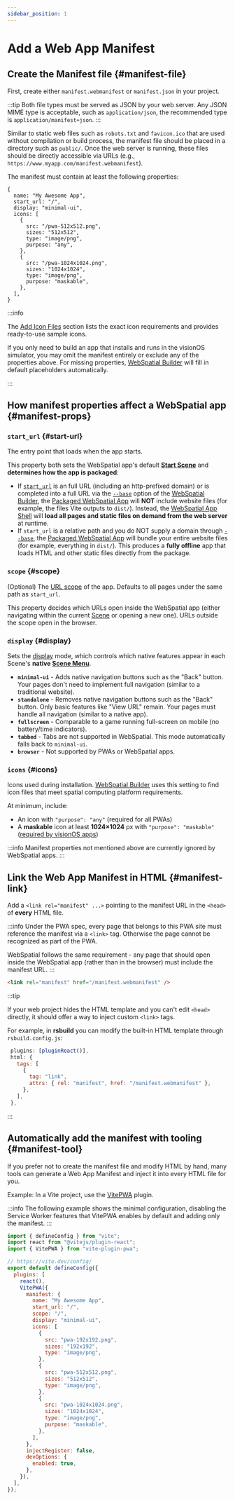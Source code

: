 ```yaml
---
sidebar_position: 1
---
```


# Add a Web App Manifest

## Create the Manifest file {#manifest-file}

First, create either `manifest.webmanifest` or `manifest.json` in your project.

:::tip
Both file types must be served as JSON by your web server. Any JSON MIME type is acceptable, such as `application/json`, the recommended type is `application/manifest+json`.
:::

Similar to static web files such as `robots.txt` and `favicon.ico` that are used without compilation or build process, the manifest file should be placed in a directory such as `public/`. Once the web server is running, these files should be directly accessible via URLs (e.g., `https://www.myapp.com/manifest.webmanifest`).

The manifest must contain at least the following properties:

```json5
{
  name: "My Awesome App",
  start_url: "/",
  display: "minimal-ui",
  icons: [
    {
      src: "/pwa-512x512.png",
      sizes: "512x512",
      type: "image/png",
      purpose: "any",
    },
    {
      src: "/pwa-1024x1024.png",
      sizes: "1024x1024",
      type: "image/png",
      purpose: "maskable",
    },
  ],
}
```

:::info

The [Add Icon Files](./add-icon-files) section lists the exact icon requirements and provides ready-to-use sample icons.

If you only need to build an app that installs and runs in the visionOS simulator, you may omit the manifest entirely or exclude any of the properties above. For missing properties, [WebSpatial Builder](./step-2-add-build-tool-for-packaged-webspatial-apps) will fill in default placeholders automatically.

:::

## How manifest properties affect a WebSpatial app {#manifest-props}

### `start_url` {#start-url}

The entry point that loads when the app starts.

This property both sets the WebSpatial app's default [**Start Scene**](../../../core-concepts/scenes-and-spatial-layouts#start-scene) and **determines how the app is packaged**:

- If [`start_url`](https://developer.mozilla.org/en-US/docs/Web/Progressive_web_apps/Manifest/Reference/start_url) is an full URL (including an http-prefixed domain) or is completed into a full URL via the [`--base`](./parameters-of-the-webspatial-builder#base-for-devserver) option of the [WebSpatial Builder](./step-2-add-build-tool-for-packaged-webspatial-apps), the [Packaged WebSpatial App](../../../core-concepts/unique-concepts-in-webspatial#webspatial-sdk) will **NOT** include website files (for example, the files Vite outputs to `dist/`). Instead, the [WebSpatial App Shell](../../../core-concepts/unique-concepts-in-webspatial#webspatial-sdk) will **load all pages and static files on demand from the web server** at runtime.
- If `start_url` is a relative path and you do NOT supply a domain through [`--base`](./parameters-of-the-webspatial-builder#base-for-devserver), the [Packaged WebSpatial App](../../../core-concepts/unique-concepts-in-webspatial#webspatial-sdk) will bundle your entire website files (for example, everything in `dist/`). This produces a **fully offline** app that loads HTML and other static files directly from the package.

### `scope` {#scope}

(Optional) The [URL scope](https://developer.mozilla.org/en-US/docs/Web/Progressive_web_apps/Manifest/Reference/scope) of the app. Defaults to all pages under the same path as `start_url`.

This property decides which URLs open inside the WebSpatial app (either navigating within the current [Scene](../../../core-concepts/scenes-and-spatial-layouts) or opening a new one). URLs outside the scope open in the browser.

### `display` {#display}

Sets the [display](https://developer.mozilla.org/en-US/docs/Web/Progressive_web_apps/Manifest/Reference/display) mode, which controls which native features appear in each Scene's **native [Scene Menu](../../../core-concepts/scenes-and-spatial-layouts#scene-menu)**.

- **`minimal-ui`** - Adds native navigation buttons such as the "Back" button. Your pages don't need to implement full navigation (similar to a traditional website).
- **`standalone`** - Removes native navigation buttons such as the "Back" button. Only basic features like "View URL" remain. Your pages must handle all navigation (similar to a native app).
- **`fullscreen`** - Comparable to a game running full-screen on mobile (no battery/time indicators).
- **`tabbed`** - Tabs are not supported in WebSpatial. This mode automatically falls back to `minimal-ui`.
- **`browser`** - Not supported by PWAs or WebSpatial apps.

### `icons` {#icons}

Icons used during installation. [WebSpatial Builder](./step-2-add-build-tool-for-packaged-webspatial-apps) uses this setting to find icon files that meet spatial computing platform requirements.

At minimum, include:

- An icon with `"purpose": "any"` (required for all PWAs)
- A **maskable** icon at least **1024×1024** px with `"purpose": "maskable"` ([required by visionOS apps](./add-icon-files))

:::info
Manifest properties not mentioned above are currently ignored by WebSpatial apps.
:::

## Link the Web App Manifest in HTML {#manifest-link}

Add a `<link rel="manifest" ...>` pointing to the manifest URL in the `<head>` of **every** HTML file.

:::info
Under the PWA spec, every page that belongs to this PWA site must reference the manifest via a `<link>` tag. Otherwise the page cannot be recognized as part of the PWA.

WebSpatial follows the same requirement - any page that should open inside the WebSpatial app (rather than in the browser) must include the manifest URL.
:::

```html
<link rel="manifest" href="/manifest.webmanifest" />
```

:::tip

If your web project hides the HTML template and you can't edit `<head>` directly, it should offer a way to inject custom `<link>` tags.

For example, in **rsbuild** you can modify the built-in HTML template through `rsbuild.config.js`:

```js
 plugins: [pluginReact()],
 html: {
   tags: [
     {
       tag: "link",
       attrs: { rel: "manifest", href: "/manifest.webmanifest" },
     },
   ],
 },
```

:::

## Automatically add the manifest with tooling {#manifest-tool}

If you prefer not to create the manifest file and modify HTML by hand, many tools can generate a Web App Manifest and inject it into every HTML file for you.

Example: In a Vite project, use the [VitePWA](https://vite-pwa-org.netlify.app/) plugin.

:::info
The following example shows the minimal configuration, disabling the Service Worker features that VitePWA enables by default and adding only the manifest.
:::

```js
import { defineConfig } from "vite";
import react from "@vitejs/plugin-react";
import { VitePWA } from "vite-plugin-pwa";

// https://vite.dev/config/
export default defineConfig({
  plugins: [
    react(),
    VitePWA({
      manifest: {
        name: "My Awesome App",
        start_url: "/",
        scope: "/",
        display: "minimal-ui",
        icons: [
          {
            src: "pwa-192x192.png",
            sizes: "192x192",
            type: "image/png",
          },
          {
            src: "pwa-512x512.png",
            sizes: "512x512",
            type: "image/png",
          },
          {
            src: "pwa-1024x1024.png",
            sizes: "1024x1024",
            type: "image/png",
            purpose: "maskable",
          },
        ],
      },
      injectRegister: false,
      devOptions: {
        enabled: true,
      },
    }),
  ],
});
```
